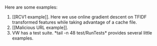 Here are some examples:

<ol>
<li>[[RCV1 example]].  Here we use online gradient descent on TFIDF transformed features while taking advantage of a cache file.</li>
<li>[[Malicious URL example]].</li>
<li>VW has a test suite.  *tail -n 48 test/RunTests* provides several little examples.</li>
</ol>
